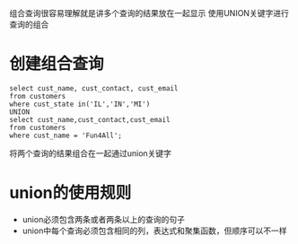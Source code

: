 组合查询很容易理解就是讲多个查询的结果放在一起显示
使用UNION关键字进行查询的组合

# 创建组合查询
```
select cust_name, cust_contact, cust_email
from customers
where cust_state in('IL','IN','MI')
UNION
select cust_name,cust_contact,cust_email
from customers
where cust_name = 'Fun4All';
```
将两个查询的结果组合在一起通过union关键字

# union的使用规则
* union必须包含两条或者两条以上的查询的句子
* union中每个查询必须包含相同的列，表达式和聚集函数，但顺序可以不一样
